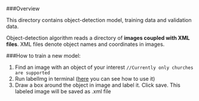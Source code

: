 ###Overview

This directory contains object-detection model, training data and validation data.

Object-detection algorithm reads a directory of **images coupled with XML files**. XML files denote object names and coordinates in images.

###How to train a new model:
1. Find an image with an object of your interest `//Currently only churches are supported`
2. Run labelImg in terminal ([here](https://towardsdatascience.com/build-a-custom-trained-object-detection-model-with-5-lines-of-code-713ba7f6c0fb) you can see how to use it)
3. Draw a box around the object in image and label it. Click save. This labeled image will be saved as .xml file
